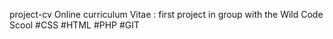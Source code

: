 project-cv
Online curriculum Vitae : first project in group with the Wild Code Scool #CSS #HTML #PHP #GIT
